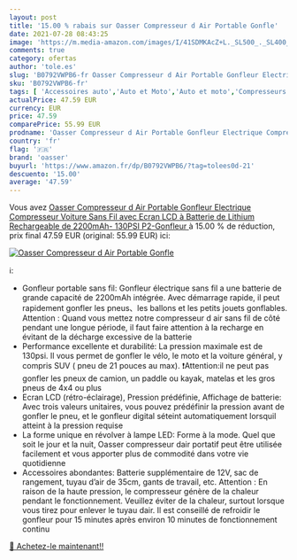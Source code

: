 ```yaml
---
layout: post
title: '15.00 % rabais sur Oasser Compresseur d Air Portable Gonfle'
date: 2021-07-28 08:43:25
image: 'https://m.media-amazon.com/images/I/41SDMKAcZ+L._SL500_._SL400_.jpg'
comments: true
category: ofertas
author: 'tole.es'
slug: 'B0792VWPB6-fr Oasser Compresseur d Air Portable Gonfleur Electrique...'
sku: 'B0792VWPB6-fr'
tags: [ 'Accessoires auto','Auto et Moto','Auto et moto','Compresseurs dair portatifs','Outils et dépannage','Outils pour pneus et roues','Pompes pour auto','oasser', ]
actualPrice: 47.59 EUR
currency: EUR
price: 47.59
comparePrice: 55.99 EUR
prodname: 'Oasser Compresseur d Air Portable Gonfleur Electrique Compresseur Voiture Sans Fil avec Ecran LCD à Batterie de Lithium Rechargeable de 2200mAh- 130PSI  P2-Gonfleur '
country: 'fr'
flag: '🇫🇷'
brand: 'oasser'
buyurl: 'https://www.amazon.fr/dp/B0792VWPB6/?tag=tolees0d-21'
descuento: '15.00'
average: '47.59'
---
```


Vous avez [Oasser Compresseur d Air Portable Gonfleur Electrique Compresseur Voiture Sans Fil avec Ecran LCD à Batterie de Lithium Rechargeable de 2200mAh- 130PSI  P2-Gonfleur ](https://www.amazon.fr/dp/B0792VWPB6/?tag=tolees0d-21)  à  15.00 % de réduction, prix final  47.59 EUR (original: 55.99 EUR) ici:

[![Oasser Compresseur d Air Portable Gonfle](https://m.media-amazon.com/images/I/41SDMKAcZ+L._SL500_._SL400_.jpg)](https://www.amazon.fr/dp/B0792VWPB6/?tag=tolees0d-21)

ℹ️:

- Gonfleur portable sans fil: Gonfleur électrique sans fil a une batterie de grande capacité de 2200mAh intégrée. Avec démarrage rapide, il peut rapidement gonfler les pneus、les ballons et les petits jouets gonflables. Attention : Quand vous mettez notre compresseur d air sans fil de côté pendant une longue période, il faut faire attention à la recharge en évitant de la décharge excessive de la batterie
- Performance excellente et durabilité: La pression maximale est de 130psi. Il vous permet de gonfler le vélo, le moto et la voiture général, y compris SUV ( pneu de 21 pouces au max). ❗Attention:il ne peut pas gonfler les pneux de camion, un paddle ou kayak, matelas et les gros pneus de 4x4 ou plus
- Ecran LCD (rétro-éclairage), Pression prédéfinie, Affichage de batterie: Avec trois valeurs unitaires, vous pouvez prédéfinir la pression avant de gonfler le pneu, et le gonfleur digital séteint automatiquement lorsquil atteint à la pression requise
- La forme unique en révolver à lampe LED: Forme à la mode. Quel que soit le jour et la nuit, Oasser compresseur dair portatif peut être utilisée facilement et vous apporter plus de commodité dans votre vie quotidienne
- Accessoires abondantes: Batterie supplémentaire de 12V, sac de rangement, tuyau d’air de 35cm, gants de travail, etc. Attention : En raison de la haute pression, le compresseur génère de la chaleur pendant le fonctionnement. Veuillez éviter de la chaleur, surtout lorsque vous tirez pour enlever le tuyau dair. Il est conseillé de refroidir le gonfleur pour 15 minutes après environ 10 minutes de fonctionnement continu

[🛒 Achetez-le maintenant!!](https://www.amazon.fr/dp/B0792VWPB6/?tag=tolees0d-21)
